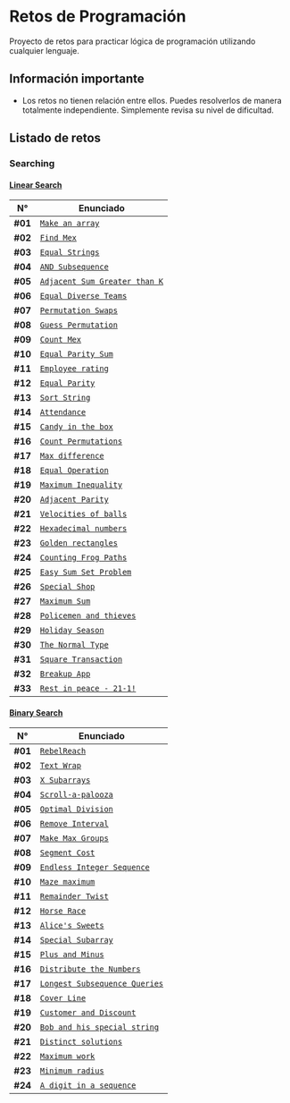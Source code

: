 # Retos de Programación

Proyecto de retos para practicar lógica de programación utilizando cualquier lenguaje.

## Información importante

- Los retos no tienen relación entre ellos. Puedes resolverlos de manera totalmente independiente. Simplemente revisa su nivel de dificultad.

## Listado de retos

### Searching

#### [Linear Search](./Searching/Linear-Search/README.md)

| N°      | Enunciado                                                                                        |
| ------- | ------------------------------------------------------------------------------------------------ |
| **#01** | [`Make an array`](./Searching/Linear-Search/Make-an-array/README.md)                             |
| **#02** | [`Find Mex`](./Searching/Linear-Search/Find-Mex/README.md)                                       |
| **#03** | [`Equal Strings`](./Searching/Linear-Search/Equal-Strings/README.md)                             |
| **#04** | [`AND Subsequence`](./Searching/Linear-Search/AND-Subsequence/README.md)                         |
| **#05** | [`Adjacent Sum Greater than K`](./Searching/Linear-Search/Adjacent-Sum-Greater-than-K/README.md) |
| **#06** | [`Equal Diverse Teams`](./Searching/Linear-Search/Equal-Diverse-Teams/README.md)                 |
| **#07** | [`Permutation Swaps`](./Searching/Linear-Search/Permutation-Swaps/README.md)                     |
| **#08** | [`Guess Permutation`](./Searching/Linear-Search/Guess-Permutation/README.md)                     |
| **#09** | [`Count Mex`](./Searching/Linear-Search/Count-Mex/README.md)                                     |
| **#10** | [`Equal Parity Sum`](./Searching/Linear-Search/Equal-Parity-Sum/README.md)                       |
| **#11** | [`Employee rating`](./Searching/Linear-Search/Employee-Rating/README.md)                         |
| **#12** | [`Equal Parity`](./Searching/Linear-Search/Equal-Parity/README.md)                               |
| **#13** | [`Sort String`](./Searching/Linear-Search/Sort-String/README.md)                                 |
| **#14** | [`Attendance`](./Searching/Linear-Search/Attendance/README.md)                                   |
| **#15** | [`Candy in the box`](./Searching/Linear-Search/Candy-in-the-box/README.md)                       |
| **#16** | [`Count Permutations`](./Searching/Linear-Search/Count-Permutations/README.md)                   |
| **#17** | [`Max difference`](./Searching/Linear-Search/Max-Difference/README.md)                           |
| **#18** | [`Equal Operation`](./Searching/Linear-Search/Equal-Operation/README.md)                         |
| **#19** | [`Maximum Inequality`](./Searching/Linear-Search/Maximum-Inequality/README.md)                   |
| **#20** | [`Adjacent Parity`](./Searching/Linear-Search/Adjacent-Parity/README.md)                         |
| **#21** | [`Velocities of balls`](./Searching/Linear-Search/Velocities-of-Balls/README.md)                 |
| **#22** | [`Hexadecimal numbers`](./Searching/Linear-Search/Hexadecimal-Numbers/README.md)                 |
| **#23** | [`Golden rectangles`](./Searching/Linear-Search/Golden-Rectangles/README.md)                     |
| **#24** | [`Counting Frog Paths`](./Searching/Linear-Search/Counting-Frog-Paths/README.md)                 |
| **#25** | [`Easy Sum Set Problem`](./Searching/Linear-Search/Easy-Sum-Set-Problem/README.md)               |
| **#26** | [`Special Shop`](./Searching/Linear-Search/Special-Shop/README.md)                               |
| **#27** | [`Maximum Sum`](./Searching/Linear-Search/Maximum-Sum/README.md)                                 |
| **#28** | [`Policemen and thieves`](./Searching/Linear-Search/Policemen-and-Thieves/README.md)             |
| **#29** | [`Holiday Season`](./Searching/Linear-Search/Holiday-Season/README.md)                           |
| **#30** | [`The Normal Type`](./Searching/Linear-Search/The-Normal-Type/README.md)                         |
| **#31** | [`Square Transaction`](./Searching/Linear-Search/Square-Transaction/README.md)                   |
| **#32** | [`Breakup App`](./Searching/Linear-Search/Breakup-App/README.md)                                 |
| **#33** | [`Rest in peace - 21-1!`](./Searching/Linear-Search/Rest-in-Peace-21-1/README.md)                |

#### [Binary Search](./Searching/Binary-Search/README.md)

| N°      | Enunciado                                                                                        |
| ------- | ------------------------------------------------------------------------------------------------ |
| **#01** | [`RebelReach`](./Searching/Binary-Search/RebelReach/README.md)                                   |
| **#02** | [`Text Wrap`](./Searching/Binary-Search/Text-Wrap/README.md)                                     |
| **#03** | [`X Subarrays`](./Searching/Binary-Search/X-Subarrays/README.md)                                 |
| **#04** | [`Scroll-a-palooza`](./Searching/Binary-Search/Scroll-a-palooza/README.md)                       |
| **#05** | [`Optimal Division`](./Searching/Binary-Search/Optimal-Division/README.md)                       |
| **#06** | [`Remove Interval`](./Searching/Binary-Search/Remove-Interval/README.md)                         |
| **#07** | [`Make Max Groups`](./Searching/Binary-Search/Make-Max-Groups/README.md)                         |
| **#08** | [`Segment Cost`](./Searching/Binary-Search/Segment-Cost/README.md)                               |
| **#09** | [`Endless Integer Sequence`](./Searching/Binary-Search/Endless-Integer-Sequence/README.md)       |
| **#10** | [`Maze maximum`](./Searching/Binary-Search/Maze-Maximum/README.md)                               |
| **#11** | [`Remainder Twist`](./Searching/Binary-Search/Remainder-Twist/README.md)                         |
| **#12** | [`Horse Race`](./Searching/Binary-Search/Horse-Race/README.md)                                   |
| **#13** | [`Alice's Sweets`](./Searching/Binary-Search/Alice's-Sweets/README.md)                           |
| **#14** | [`Special Subarray`](./Searching/Binary-Search/Special-Subarray/README.md)                       |
| **#15** | [`Plus and Minus`](./Searching/Binary-Search/Plus-and-Minus/README.md)                           |
| **#16** | [`Distribute the Numbers`](./Searching/Binary-Search/Distribute-the-Numbers/README.md)           |
| **#17** | [`Longest Subsequence Queries`](./Searching/Binary-Search/Longest-Subsequence-Queries/README.md) |
| **#18** | [`Cover Line`](./Searching/Binary-Search/Cover-Line/README.md)                                   |
| **#19** | [`Customer and Discount`](./Searching/Binary-Search/Customer-and-Discount/README.md)             |
| **#20** | [`Bob and his special string`](./Searching/Binary-Search/Bob-and-his-special-string/README.md)   |
| **#21** | [`Distinct solutions`](./Searching/Binary-Search/Distinct-Solutions/README.md)                   |
| **#22** | [`Maximum work`](./Searching/Binary-Search/Maximum-Work/README.md)                               |
| **#23** | [`Minimum radius`](./Searching/Binary-Search/Minimum-Radius/README.md)                           |
| **#24** | [`A digit in a sequence`](./Searching/Binary-Search/A-digit-in-a-sequence/README.md)             |
